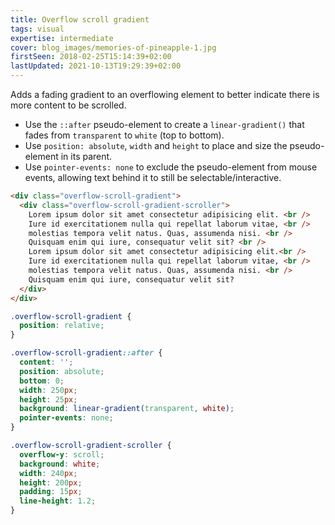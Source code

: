 ```yaml
---
title: Overflow scroll gradient
tags: visual
expertise: intermediate
cover: blog_images/memories-of-pineapple-1.jpg
firstSeen: 2018-02-25T15:14:39+02:00
lastUpdated: 2021-10-13T19:29:39+02:00
---
```


Adds a fading gradient to an overflowing element to better indicate there is more content to be scrolled.

- Use the `::after` pseudo-element to create a `linear-gradient()` that fades from `transparent` to `white` (top to bottom).
- Use `position: absolute`, `width` and `height` to place and size the pseudo-element in its parent.
- Use `pointer-events: none` to exclude the pseudo-element from mouse events, allowing text behind it to still be selectable/interactive.

```html
<div class="overflow-scroll-gradient">
  <div class="overflow-scroll-gradient-scroller">
    Lorem ipsum dolor sit amet consectetur adipisicing elit. <br />
    Iure id exercitationem nulla qui repellat laborum vitae, <br />
    molestias tempora velit natus. Quas, assumenda nisi. <br />
    Quisquam enim qui iure, consequatur velit sit? <br />
    Lorem ipsum dolor sit amet consectetur adipisicing elit.<br />
    Iure id exercitationem nulla qui repellat laborum vitae, <br />
    molestias tempora velit natus. Quas, assumenda nisi. <br />
    Quisquam enim qui iure, consequatur velit sit?
  </div>
</div>
```

```css
.overflow-scroll-gradient {
  position: relative;
}

.overflow-scroll-gradient::after {
  content: '';
  position: absolute;
  bottom: 0;
  width: 250px;
  height: 25px;
  background: linear-gradient(transparent, white);
  pointer-events: none;
}

.overflow-scroll-gradient-scroller {
  overflow-y: scroll;
  background: white;
  width: 240px;
  height: 200px;
  padding: 15px;
  line-height: 1.2;
}
```
